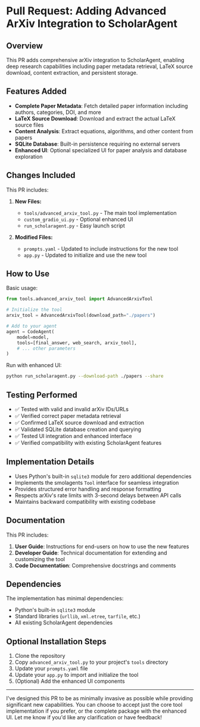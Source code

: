 # Pull Request: Adding Advanced ArXiv Integration to ScholarAgent

## Overview

This PR adds comprehensive arXiv integration to ScholarAgent, enabling deep research capabilities including paper metadata retrieval, LaTeX source download, content extraction, and persistent storage.

## Features Added

- **Complete Paper Metadata**: Fetch detailed paper information including authors, categories, DOI, and more
- **LaTeX Source Download**: Download and extract the actual LaTeX source files
- **Content Analysis**: Extract equations, algorithms, and other content from papers
- **SQLite Database**: Built-in persistence requiring no external servers
- **Enhanced UI**: Optional specialized UI for paper analysis and database exploration

## Changes Included

This PR includes:

1. **New Files:**
   - `tools/advanced_arxiv_tool.py` - The main tool implementation
   - `custom_gradio_ui.py` - Optional enhanced UI
   - `run_scholaragent.py` - Easy launch script

2. **Modified Files:**
   - `prompts.yaml` - Updated to include instructions for the new tool
   - `app.py` - Updated to initialize and use the new tool

## How to Use

Basic usage:
```python
from tools.advanced_arxiv_tool import AdvancedArxivTool

# Initialize the tool
arxiv_tool = AdvancedArxivTool(download_path="./papers")

# Add to your agent
agent = CodeAgent(
    model=model,
    tools=[final_answer, web_search, arxiv_tool],
    # ... other parameters
)
```

Run with enhanced UI:
```bash
python run_scholaragent.py --download-path ./papers --share
```

## Testing Performed

- ✅ Tested with valid and invalid arXiv IDs/URLs
- ✅ Verified correct paper metadata retrieval
- ✅ Confirmed LaTeX source download and extraction
- ✅ Validated SQLite database creation and querying
- ✅ Tested UI integration and enhanced interface
- ✅ Verified compatibility with existing ScholarAgent features

## Implementation Details

- Uses Python's built-in `sqlite3` module for zero additional dependencies
- Implements the smolagents `Tool` interface for seamless integration
- Provides structured error handling and response formatting
- Respects arXiv's rate limits with 3-second delays between API calls
- Maintains backward compatibility with existing codebase

## Documentation

This PR includes:

1. **User Guide**: Instructions for end-users on how to use the new features
2. **Developer Guide**: Technical documentation for extending and customizing the tool
3. **Code Documentation**: Comprehensive docstrings and comments

## Dependencies

The implementation has minimal dependencies:
- Python's built-in `sqlite3` module
- Standard libraries (`urllib`, `xml.etree`, `tarfile`, etc.)
- All existing ScholarAgent dependencies

## Optional Installation Steps

1. Clone the repository
2. Copy `advanced_arxiv_tool.py` to your project's `tools` directory
3. Update your `prompts.yaml` file
4. Update your `app.py` to import and initialize the tool
5. (Optional) Add the enhanced UI components

---

I've designed this PR to be as minimally invasive as possible while providing significant new capabilities. You can choose to accept just the core tool implementation if you prefer, or the complete package with the enhanced UI. Let me know if you'd like any clarification or have feedback!
